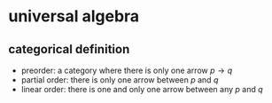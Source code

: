# universal algebra

## categorical definition
* preorder: a category where there is only one arrow $p\to q$
* partial order: there is only one arrow between $p$ and $q$
* linear order: there is one and only one arrow between any $p$ and $q$